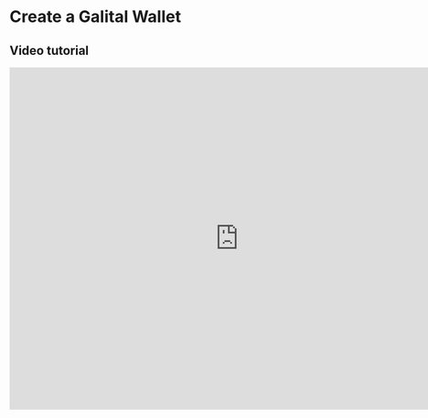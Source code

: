 # Create a Galital Wallet

## Video tutorial

<iframe width="800" height="600" src="https://www.youtube.com/embed/GNqZruJ1JBA" title="YouTube video player" frameborder="0" allow="accelerometer; autoplay; clipboard-write; encrypted-media; gyroscope; picture-in-picture" allowfullscreen></iframe>